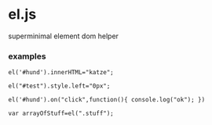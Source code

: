 # el.js
superminimal element dom helper


### examples

```!js
el('#hund').innerHTML="katze";
```

```
el("#test").style.left="0px";
```

```
el('#hund').on("click",function(){ console.log("ok"); })
```

```
var arrayOfStuff=el(".stuff");
```

